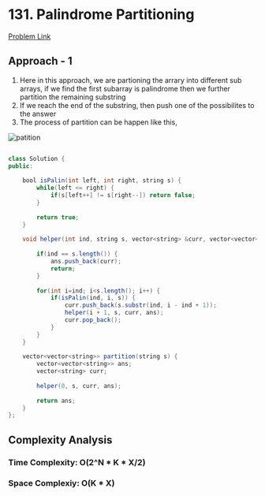 # 131. Palindrome Partitioning

[Problem Link](https://leetcode.com/problems/palindrome-partitioning/)

## Approach - 1

1. Here in this approach, we are partioning the arrary into different sub arrays, if we find the first subarray is palindrome then we further partition the remaining substring
2. If we reach the end of the substring, then push one of the possibilites to the answer
3. The process of partition can be happen like this,

![patition](https://static.takeuforward.org/wp/uploads/2021/12/image-9.png)


```Java

class Solution {
public:
    
    bool isPalin(int left, int right, string s) {
        while(left <= right) {
            if(s[left++] != s[right--]) return false;
        }
        
        return true;
    }
    
    void helper(int ind, string s, vector<string> &curr, vector<vector<string>> &ans) {
        
        if(ind == s.length()) {
            ans.push_back(curr);
            return;
        }
        
        for(int i=ind; i<s.length(); i++) {
            if(isPalin(ind, i, s)) {
                curr.push_back(s.substr(ind, i - ind + 1));
                helper(i + 1, s, curr, ans);
                curr.pop_back();
            }
        }
    }
    
    vector<vector<string>> partition(string s) {
        vector<vector<string>> ans;
        vector<string> curr;
        
        helper(0, s, curr, ans);
        
        return ans;
    }
};

```


## Complexity Analysis

### Time Complexity: O(2^N * K * X/2)

### Space Complexiy: O(K * X)

